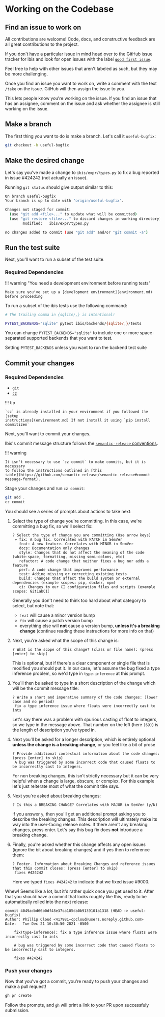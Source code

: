 # Working on the Codebase

## Find an issue to work on

All contributions are welcome! Code, docs, and constructive feedback are all
great contributions to the project.

If you don't have a particular issue in mind head over to the GitHub issue
tracker for Ibis and look for open issues with the label [`good first issue`](https://github.com/ibis-project/ibis/issues?q=is%3Aopen+is%3Aissue+label%3A%22good+first+issue%22).

Feel free to help with other issues that aren't labeled as such, but they may be more challenging.

Once you find an issue you want to work on, write a comment with the text
`/take` on the issue. GitHub will then assign the issue to you.

This lets people know you're working on the issue. If you find an issue that
has an assignee, comment on the issue and ask whether the assignee is still
working on the issue.

## Make a branch

The first thing you want to do is make a branch. Let's call it `useful-bugfix`:

```sh
git checkout -b useful-bugfix
```

## Make the desired change

Let's say you've made a change to `ibis/expr/types.py` to fix a bug reported in issue #424242 (not actually an issue).

Running `git status` should give output similar to this:

```sh
On branch useful-bugfix
Your branch is up to date with 'origin/useful-bugfix'.

Changes not staged for commit:
  (use "git add <file>..." to update what will be committed)
  (use "git restore <file>..." to discard changes in working directory)
        modified:   ibis/expr/types.py

no changes added to commit (use "git add" and/or "git commit -a")
```

## Run the test suite

Next, you'll want to run a subset of the test suite.

### Required Dependencies

!!! warning "You need a development environment before running tests"

    Make sure you've set up a [development environment](environment.md)
    before proceeding

To run a subset of the ibis tests use the following command:

```sh
# The trailing comma in {sqlite/,} is intentional!

PYTEST_BACKENDS="sqlite" pytest ibis/backends/{sqlite/,}/tests
```

You can change `PYTEST_BACKENDS="sqlite"` to include one or more space-separated
supported backends that you want to test.

Setting `PYTEST_BACKENDS` unless you want to run the backend test suite

## Commit your changes

### Required Dependencies

- `git`
- [`cz`](https://commitizen-tools.github.io/commitizen/)

!!! tip

    `cz` is already installed in your environment if you followed the [setup
    instructions](environment.md) If not install it using `pip install commitizen`

Next, you'll want to commit your changes.

Ibis's commit message structure follows the [`semantic-release`
conventions](https://github.com/semantic-release/semantic-release).

!!! warning

    It isn't necessary to use `cz commit` to make commits, but it is necessary
    to follow the instructions outlined in [this
    table](https://github.com/semantic-release/semantic-release#commit-message-format).

Stage your changes and run `cz commit`:

```sh
git add .
cz commit
```

You should see a series of prompts about actions to take next:

1. Select the type of change you're committing. In this case, we're committing a bug fix, so we'll select fix:

   ```console
   ? Select the type of change you are committing (Use arrow keys)
    » fix: A bug fix. Correlates with PATCH in SemVer
      feat: A new feature. Correlates with MINOR in SemVer
      docs: Documentation only changes
      style: Changes that do not affect the meaning of the code (white-space, formatting, missing semi-colons, etc)
      refactor: A code change that neither fixes a bug nor adds a feature
      perf: A code change that improves performance
      test: Adding missing or correcting existing tests
      build: Changes that affect the build system or external dependencies (example scopes: pip, docker, npm)
      ci: Changes to our CI configuration files and scripts (example scopes: GitLabCI)
   ```

   Generally you don't need to think too hard about what category to select, but note that:

   - `feat` will cause a minor version bump
   - `fix` will cause a patch version bump
   - everything else will **not** cause a version bump, **unless it's a breaking
     change** (continue reading these instructions for more info on that)

2. Next, you're asked what the scope of this change is:

   ```console
   ? What is the scope of this change? (class or file name): (press [enter] to skip)
   ```

   This is optional, but if there's a clear component or single file that is
   modified you should put it. In our case, let's assume the bug fixed a type
   inference problem, so we'd type in `type-inference` at this prompt.

3. You'll then be asked to type in a short description of the change which will be the commit message title:

   ```console
   ? Write a short and imperative summary of the code changes: (lower case and no period)
    fix a type inference issue where floats were incorrectly cast to ints
   ```

   Let's say there was a problem with spurious casting of float to integers, so
   we type in the message above. That number on the left (here `(69)`) is the
   length of description you've typed in.

4. Next you'll be asked for a longer description, which is entirely optional
   **unless the change is a breaking change**, or you feel like a bit of prose

   ```console
   ? Provide additional contextual information about the code changes: (press [enter] to skip)
    A bug was triggered by some incorrect code that caused floats to be incorrectly cast to integers.
   ```

   For non breaking changes, this isn't strictly necessary but it can be very
   helpful when a change is large, obscure, or complex. For this example let's just reiterate
   most of what the commit title says.

5. Next you're asked about breaking changes:

   ```console
   ? Is this a BREAKING CHANGE? Correlates with MAJOR in SemVer (y/N)
   ```

   If you answer `y`, then you'll get an additional prompt asking you to
   describe the breaking changes. This description will ultimately make its way
   into the user-facing release notes. If there aren't any breaking changes, press enter.
   Let's say this bug fix does **not** introduce a breaking change.

6. Finally, you're asked whether this change affects any open issues (ignore
   the bit about breaking changes) and if yes then to reference them:

   ```console
   ? Footer. Information about Breaking Changes and reference issues that this commit closes: (press [enter] to skip)
    fixes #424242
   ```

   Here we typed `fixes #424242` to indicate that we fixed issue #9000.

Whew! Seems like a lot, but it's rather quick once you get used to it. After
that you should have a commit that looks roughly like this, ready to be automatically rolled into the next release:

```console
commit 4049adbd66b0df48e37ca105da0b9139101a1318 (HEAD -> useful-bugfix)
Author: Phillip Cloud <417981+cpcloud@users.noreply.github.com>
Date:   Tue Dec 21 10:30:50 2021 -0500

    fix(type-inference): fix a type inference issue where floats were incorrectly cast to ints

    A bug was triggered by some incorrect code that caused floats to be incorrectly cast to integers.

    fixes #424242
```

### Push your changes

Now that you've got a commit, you're ready to push your changes and make a pull request!

```sh
gh pr create
```

Follow the prompts, and `gh` will print a link to your PR upon successfuly submission.
